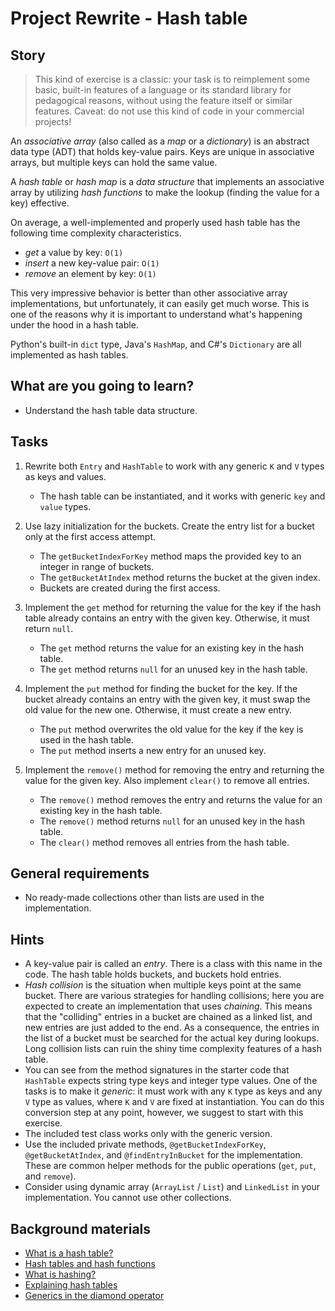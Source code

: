 # Project Rewrite - Hash table

## Story

> This kind of exercise is a classic: your task is to reimplement some basic,
> built-in features of a language or its standard library for pedagogical
> reasons, without using the feature itself or similar features.
> Caveat: do not use this kind of code in your commercial projects!

An _associative array_ (also called as a _map_ or a _dictionary_) is an
abstract data type (ADT) that holds key-value pairs. Keys are unique in
associative arrays, but multiple keys can hold the same value.

A _hash table_ or _hash map_ is a _data structure_ that implements
an associative array by utilizing _hash functions_ to make the lookup
(finding the value for a key) effective.

On average, a well-implemented and properly used hash table has the following
time complexity characteristics.

- _get_ a value by key: `O(1)`
- _insert_ a new key-value pair: `O(1)`
- _remove_ an element by key: `O(1)`

This very impressive behavior is better than other associative array
implementations, but unfortunately, it can easily get much worse. This
is one of the reasons why it is important to understand what's happening under the hood in a hash table.

Python's built-in `dict` type, Java's `HashMap`, and C#'s `Dictionary` are all implemented as hash tables.

## What are you going to learn?

- Understand the hash table data structure.

## Tasks

1. Rewrite both `Entry` and `HashTable` to work with any generic `K` and `V` types as keys and values.
    - The hash table can be instantiated, and it works with generic `key` and `value` types.

2. Use lazy initialization for the buckets. Create the entry list for a bucket only at the first access attempt.
    - The `getBucketIndexForKey` method maps the provided key to an integer in range of buckets.
    - The `getBucketAtIndex` method returns the bucket at the given index.
    - Buckets are created during the first access.

3. Implement the `get` method for returning the value for the key if the hash table already contains an entry with the given key. Otherwise, it must return `null`.
    - The `get` method returns the value for an existing key in the hash table.
    - The `get` method returns `null` for an unused key in the hash table.

4. Implement the `put` method for finding the bucket for the key. If the bucket already contains an entry with the given key, it must swap the old value for the new one. Otherwise, it must create a new entry.
    - The `put` method overwrites the old value for the key if the key is used in the hash table.
    - The `put` method inserts a new entry for an unused key.

5. Implement the `remove()` method for removing the entry and returning the value for the given key. Also implement `clear()` to remove all entries.
    - The `remove()` method removes the entry and returns the value for an existing key in the hash table.
    - The `remove()` method returns `null` for an unused key in the hash table.
    - The `clear()` method removes all entries from the hash table.

## General requirements

- No ready-made collections other than lists are used in the implementation.

## Hints

- A key-value pair is called an _entry_. There is a class with this name in
  the code. The hash table holds buckets, and buckets hold entries.
- _Hash collision_ is the situation when multiple keys point at the same
  bucket. There are various strategies for handling collisions; here
  you are expected to create an implementation that uses _chaining_.
  This means that the "colliding" entries in a bucket are chained as a
  linked list, and new entries are just added to the end. As a consequence,
  the entries in the list of a bucket must be searched for the actual key
  during lookups. Long collision lists can ruin the shiny time complexity
  features of a hash table.
- You can see from the method signatures in the starter code that `HashTable`
  expects string type keys and integer type values. One of the tasks is to
  make it _generic_: it must work with any `K` type as keys and any `V`
  type as values, where `K` and `V` are fixed at instantiation. You can do
  this conversion step at any point, however, we suggest to start with this
  exercise.
- The included test class works only with the generic version.
- Use the included private methods, `@getBucketIndexForKey`, `@getBucketAtIndex`,
  and `@findEntryInBucket` for the implementation. These are common helper methods for the public
  operations (`get`, `put`, and `remove`).
- Consider using dynamic array (`ArrayList` / `List`) and `LinkedList` in your implementation. You cannot use other collections.

## Background materials

- <i class="far fa-exclamation"></i> [What is a hash table?](https://en.wikipedia.org/wiki/Hash_table)
- <i class="far fa-video"></i> <i class="far fa-exclamation"></i> [Hash tables and hash functions](https://www.youtube.com/watch?v=KyUTuwz_b7Q)
- <i class="far fa-exclamation"></i> [What is hashing?](https://en.wikipedia.org/wiki/Hash_function)
- <i class="far fa-exclamation"></i> [Explaining hash tables](https://www.freecodecamp.org/news/hash-tables/)
- <i class="far fa-exclamation"></i> [Generics in the diamond operator](project/curriculum/materials/competencies/java-data-structures/java-generics.md.html)

